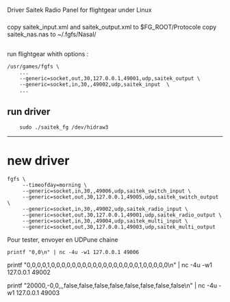 
Driver Saitek Radio Panel for flightgear under Linux

### 
copy saitek_input.xml and saitek_output.xml to $FG_ROOT/Protocole
copy saitek_nas.nas  to ~/.fgfs/Nasal/

##
 run flightgear whith options : 

```
/usr/games/fgfs \
	...
	--generic=socket,out,30,127.0.0.1,49001,udp,saitek_output \
	--generic=socket,in,30,,49002,udp,saitek_input  \
	...
```

## run driver 

```
	sudo ./saitek_fg /dev/hidraw3
```
---
	
# new driver 

```
fgfs \
     --timeofday=morning \
     --generic=socket,in,30,,49006,udp,saitek_switch_input \
     --generic=socket,out,30,127.0.0.1,49005,udp,saitek_switch_output \
     --generic=socket,in,30,,49002,udp,saitek_radio_input \
     --generic=socket,out,30,127.0.0.1,49001,udp,saitek_radio_output \
     --generic=socket,in,30,,49004,udp,saitek_multi_input \
     --generic=socket,out,30,127.0.0.1,49003,udp,saitek_multi_output
```


Pour tester, envoyer en UDPune chaine 

```
printf "0,0\n" | nc -4u -w1 127.0.0.1 49006

```

printf "0,0,0,0,1,0,0,0,0,0,0,0,0,0,0,0,0,0,0,0,0,0,1,0,0,0,0,0\n" | nc -4u -w1 127.0.0.1 49002



printf "20000,-0,0,,,false,false,false,false,false,false,false,false\n" | nc -4u -w1 127.0.0.1 49003


